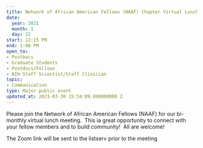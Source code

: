 ```yaml
---
title: Network of African American Fellows (NAAF) Chapter Virtual Lunch
date:
  year: 2021
  month: 1
  day: 22
start: 12:15 PM
end: 1:00 PM
open_to:
- Postbacs
- Graduate Students
- Postdocs/Fellows
- NIH Staff Scientist/Staff Clinician
topic:
- Communication
type: Major public event
updated_at: 2021-03-30 15:54:09.000000000 Z
---
```

Please join the Network of African American Fellows (NAAF)
for our bi-monthly virtual lunch meeting.  This ia great opportunity to
connect with your fellow members and to build community!  All are
welcome!

The Zoom link will be sent to the listserv prior to the meeting
